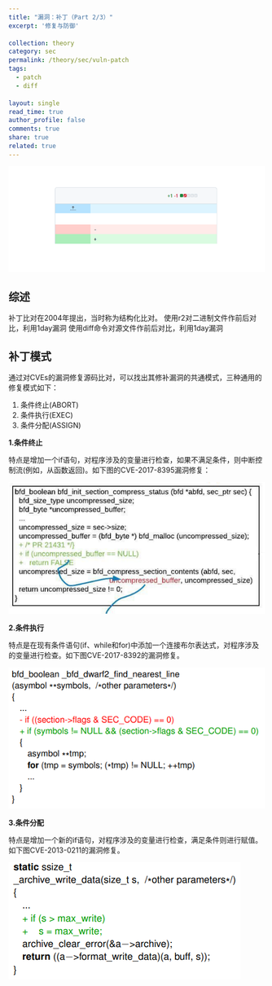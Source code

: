 ```yaml
---
title: "漏洞：补丁（Part 2/3）"
excerpt: '修复与防御'

collection: theory
category: sec
permalink: /theory/sec/vuln-patch
tags: 
  - patch
  - diff

layout: single
read_time: true
author_profile: false
comments: true
share: true
related: true
---
```


![](../../images/theory/sec/patch.png)

## 综述

补丁比对在2004年提出，当时称为结构化比对。
使用r2对二进制文件作前后对比，利用1day漏洞
使用diff命令对源文件作前后对比，利用1day漏洞

## 补丁模式

通过对CVEs的漏洞修复源码比对，可以找出其修补漏洞的共通模式，三种通用的修复模式如下：
1. 条件终止(ABORT)
2. 条件执行(EXEC)
3. 条件分配(ASSIGN)

**1.条件终止**

特点是增加一个if语句，对程序涉及的变量进行检查，如果不满足条件，则中断控制流(例如，从函数返回)。如下图的CVE-2017-8395漏洞修复：

![](../../images/theory/sec/patch/CVE-2017-8395.png)

**2.条件执行**

特点是在现有条件语句(if、while和for)中添加一个连接布尔表达式，对程序涉及的变量进行检查。如下图CVE-2017-8392的漏洞修复。

![](../../images/theory/sec/patch/CVE-2017-8392.png)

**3.条件分配**

特点是增加一个新的if语句，对程序涉及的变量进行检查，满足条件则进行赋值。如下图CVE-2013-0211的漏洞修复。

![](../../images/theory/sec/patch/CVE-2013-0211.png)